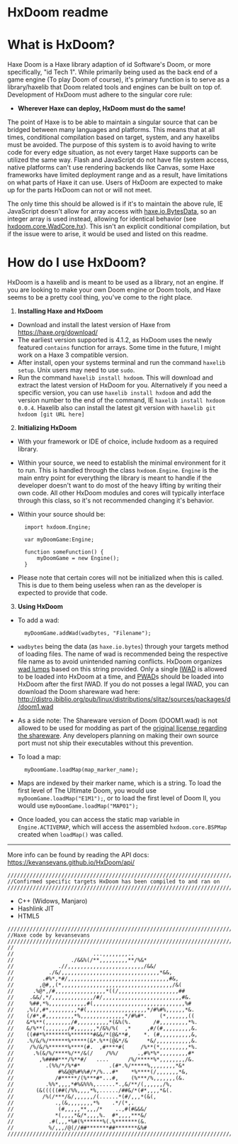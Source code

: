 # HxDoom readme

# What is HxDoom?
Haxe Doom is a Haxe library adaption of id Software's Doom, or more specifically, "id Tech 1". While primarily being used as the back end of a game engine (To play Doom of course), it's primary function is to serve as a library/haxelib that Doom related tools and engines can be built on top of. Development of HxDoom must adhere to the singular core rule:

* **Wherever Haxe can deploy, HxDoom must do the same!**

The point of Haxe is to be able to maintain a singular source that can be bridged between many languages and platforms. This means that at all times, conditional compilation based on target, system, and any haxelibs must be avoided. The purpose of this system is to avoid having to write code for every edge situation, as not every target Haxe supports can be utilized the same way. Flash and JavaScript do not have file system access, native platforms can't use rendering backends like Canvas, some Haxe frameworks have limited deployment range and as a result, have limitations on what parts of Haxe it can use. Users of HxDoom are expected to make up for the parts HxDoom can not or will not meet.

The only time this should be allowed is if it's to maintain the above rule, IE JavaScript doesn't allow for array access with [haxe.io.BytesData](https://api.haxe.org/haxe/io/BytesData.html), so an integer array is used instead, allowing for identical behavior (see [hxdoom.core.WadCore.hx](https://github.com/kevansevans/HxDoom/blob/0.0.5-alpha/src/hxdoom/core/WadCore.hx)). This isn't an explicit conditional compilation, but if the issue were to arise, it would be used and listed on this readme.

# How do I use HxDoom?
HxDoom is a haxelib and is meant to be used as a library, not an engine. If you are looking to make your own Doom engine or Doom tools, and Haxe seems to be a pretty cool thing, you've come to the right place.

1) **Installing Haxe and HxDoom**
 - Download and install the latest version of Haxe from https://haxe.org/download/
 - The earliest version supported is 4.1.2, as HxDoom uses the newly featured ``contains`` function for arrays. Some time in the future, I might work on a Haxe 3 compatible version.
 - After install, open your systems terminal and run the command ``haxelib setup``. Unix users may need to use ``sudo``.
 - Run the command ``haxelib install hxdoom``. This will download and extract the latest version of HxDoom for you. Alternatively if you need a specific version, you can use ``haxelib install hxdoom`` and add the version number to the end of the command, IE ``haxelib install hxdoom 0.0.4``. Haxelib also can install the latest git version with ``haxelib git hxdoom [git URL here]``
2) **Initializing HxDoom**
- With your framework or IDE of choice, include hxdoom as a required library.
- Within your source, we need to establish the minimal environment for it to run. This is handled through the class ``hxdoom.Engine``. ``Engine`` is the main entry point for everything the library is meant to handle if the developer doesn't want to do most of the heavy lifting by writing their own code. All other HxDoom modules and cores will typically interface through this class, so it's not recommended changing it's behavior.
- Within your source should be:

	    import hxdoom.Engine;
	    
	    var myDoomGame:Engine;
	    
	    function someFunction() {
	    	myDoomGame = new Engine();
	    }
* Please note that certain cores will not be initialized when this is called. This is due to them being useless when ran as the developer is expected to provide that code.
3) **Using HxDoom**
- To add a wad:

	    myDoomGame.addWad(wadbytes, "Filename");

- ``wadbytes`` being the data (as ``haxe.io.bytes``) through your targets method of loading files. The name of wad is recommended being the respective file name as to avoid unintended naming conflicts. HxDoom organizes [wad lumps](https://doomwiki.org/wiki/Lump) based on this string provided. Only a single [IWAD](https://doomwiki.org/wiki/IWAD) is allowed to be loaded into HxDoom at a time, and [PWAD](https://doomwiki.org/wiki/PWAD)s should be loaded into HxDoom after the first IWAD. If you do not posses a legal IWAD, you can download the Doom shareware wad here: http://distro.ibiblio.org/pub/linux/distributions/slitaz/sources/packages/d/doom1.wad
- As a side note: The Shareware version of Doom (DOOM1.wad) is not allowed to be used for modding as part of the [original license regarding the shareware](https://pastebin.com/Fb1GdqiK). Any developers planning on making their own source port must not ship their executables without this prevention.
- To load a map:

	    myDoomGame.loadMap(map_marker_name);

- Maps are indexed by their marker name, which is a string. To load the first level of The Ultimate Doom, you would use ``myDoomGame.loadMap("E1M1");``, or to load the first level of Doom II, you would use ``myDoomGame.loadMap("MAP01");``
- Once loaded, you can access the static map variable in ``Engine.ACTIVEMAP``, which will access the assembled ``hxdoom.core.BSPMap`` created when ``loadMap()`` was called.

***

More info can be found by reading the API docs: https://kevansevans.github.io/HxDoom/api/

```
////////////////////////////////////////////////////////////////////////////////////////////////////
//Confirmed specific targets HxDoom has been compiled to and ran on
////////////////////////////////////////////////////////////////////////////////////////////////////
```
* C++ (Widows, Manjaro)
* Hashlink JIT
* HTML5

```
////////////////////////////////////////////////////////////////////////////////////////////////////
//Haxe code by kevansevans
////////////////////////////////////////////////////////////////////////////////////////////////////
//
//                         ...,,,,,,,,..                     
//                  ./&&%(/**,,,,,,,,,**/%&*               
//              .//,,,,,,,,,,,,,,,,,,,,,,,,/&&/            
//           ./&/,,,,,,,,,,,,,,,,,,,,,,,,,,,,,,,*&&,         
//         .#%*,*#/,,,,,,,,,,,,,,,,,,,,,,,,,,,,,,,,#&,       
//        ,@#,,(*,,,,,,,,,,,,,,,,,,,,,,,,,,,,,,,,,,,/&(      
//      .%@*,/#,,,,,,,,,,,,,,,,*((/,,,,,,,,,,,,,,,,,,,##     
//     .&&/,*/,,,,,,,,,,,,,/#/,,,,,,,,,,,,,,,,,,,,,,,,,#&.   
//     %##,*%,,,,,,,,,,,,#(,,,,,,,,,,,,,,,,,,,,,,,,,,,,,%#   
//    ,%(/,#*,,,,,,,,,*#(,,,,,,,,,,,,,,,,,,,*/#%#%,,,,,,*&.  
//    (/#*,#,,,,,,,,,*%,,,,,,,,,,,,,,*/#%#*.    (*,,,,,,,((  
//    &*%**(,,,,,,,,/#,,,,,,,,,,*(&%(%.       /#,,,,,,,,,*%. 
//    &/%**(,,,,,,,/#,,,,,,,*/&%/%(  ,*     ,#/(#,,,,,,,,,&. 
//    ((##*%*******%*******#&&/*(@&**#,    *. (#,,,,,,,,,,&, 
//    .%/&/%/******%*****(&*.%**(@&*/&      *&/,,,,,,,,,,,&. 
//     /%/&/%******%****(#.  ,#****#(     /%**(*,,,,,,,,,*%. 
//      .%(&/%/****%/**/&(/    /%%/      .,#%*%*,,,,,,,,,#*  
//        ,%####***/%**#/   ....      /%/*****%*,,,,,,,,/&.  
//          .(%%/*/%*#*         .(#*.%/*****%,,,,,,,,*&*   
//              #%&@@%#%%#/*/%...#*    *%****(/,,,,,,,*&,    
//             /#*****/(%***#*...#,    (%***/%,,,,,,,(&.     
//          .%%*,,,,*#%&%%%,......*.,&/**/(,,,,,,/%,       
//       (&(((((##(/%%,,,,*%,....../##&/*(#*,,,,*&(.         
//         /%(/***/&/,,,,,,/(......*(#/,,,*(&(,            
//             .,(&,,,,,,,,*%    .*/(*,.                 
//              (#,,,,,**,,,/*    ..,#(#&&&/                 
//             *(,,,,*&/*,,,,%.  #*,,,,***&/                 
//           .#(,,,*%#(%******%(.%*******(&.                 
//           %/,,,/@(//##*******##*******&%#   
////////////////////////////////////////////////////////////////////////////////////////////////////
```
